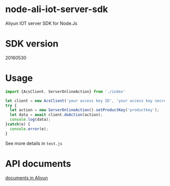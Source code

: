# node-ali-iot-server-sdk
Aliyun IOT server SDK for Node.Js
# SDK version
20160530
# Usage
```js
import {AcsClient, ServerOnlineAction} from './index'

let client = new AcsClient('your access key ID', 'your access key secret');
try {
  let action = new ServerOnlineAction().setProductKey('productkey');
  let data = await client.doAction(action);
  console.log(data);
}catch(e) {
  console.error(e);
}
```
See more details in ```test.js```
# API documents
[documents in Aliyun](https://help.aliyun.com/document_detail/30557.html?spm=5176.doc30565.3.2.LTR40A)
